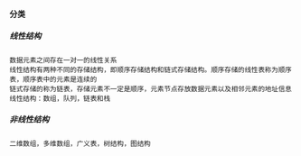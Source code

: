 #### 分类
##### 线性结构
    数据元素之间存在一对一的线性关系
    线性结构有两种不同的存储结构，即顺序存储结构和链式存储结构。顺序存储的线性表称为顺序表，顺序表中的元素是连续的
    链式存储的称为链表，存储元素不一定是顺序，元素节点存放数据元素以及相邻元素的地址信息
    线性结构：数组，队列，链表和栈
##### 非线性结构
    二维数组，多维数组，广义表，树结构，图结构
    
